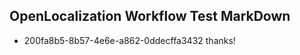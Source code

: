 ## OpenLocalization Workflow Test MarkDown
* 200fa8b5-8b57-4e6e-a862-0ddecffa3432 
thanks!<!--HONumber=Mar16_HO1-->
